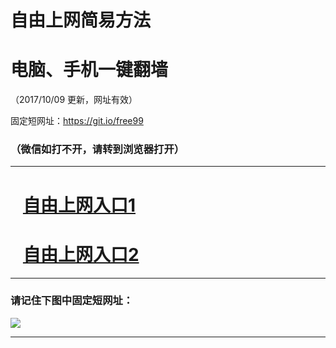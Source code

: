 ﻿# 自由上网简易方法

# 电脑、手机一键翻墙

（2017/10/09 更新，网址有效）

固定短网址：https://git.io/free99

### （微信如打不开，请转到浏览器打开）


***





# &nbsp;&nbsp; <a href="http://ft70795885.fwq-tz-1001.info/fwqtz01.html?t=100900131597 " target="_blank">自由上网入口1</a>
# &nbsp;&nbsp; <a href="http://ft1985024140.fwq-tz-1002.info/fwqtz02.html?t=10090011812 " target="_blank">自由上网入口2</a>
***

### 请记住下图中固定短网址：

<img src="https://s3-us-west-2.amazonaws.com/fwq-1001/yjfq-20170905okok.png" /> 


***

